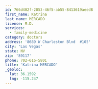 ```yaml
---
id: 766d402f-2053-46f5-ab55-8413619aeed8
first_name: Katrina
last_name: MERCADO
license: M.D.
services:
  - family-medicine
category: doctors
address: '8689 W Charleston Blvd  #105'
city: 'Las Vegas'
state: NV
zip: '89117'
phone: 702-616-5801
title: 'Katrina MERCADO'
_geoloc:
  lat: 36.1592
  lng: -115.247
---
```

